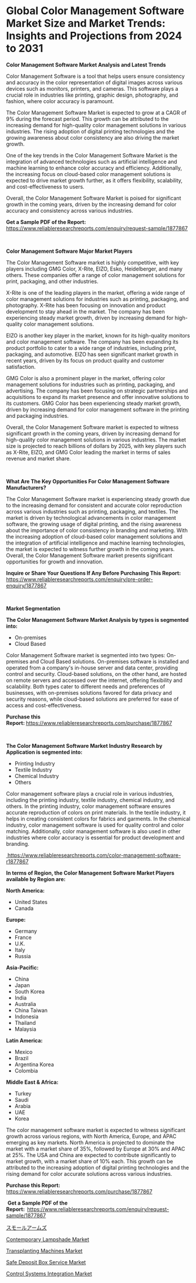 <p><h1>Global Color Management Software Market Size and Market Trends: Insights and Projections from 2024 to 2031</h1></p><p><strong>Color Management Software Market Analysis and Latest Trends</strong></p>
<p><p>Color Management Software is a tool that helps users ensure consistency and accuracy in the color representation of digital images across various devices such as monitors, printers, and cameras. This software plays a crucial role in industries like printing, graphic design, photography, and fashion, where color accuracy is paramount.</p><p>The Color Management Software Market is expected to grow at a CAGR of 9% during the forecast period. This growth can be attributed to the increasing demand for high-quality color management solutions in various industries. The rising adoption of digital printing technologies and the growing awareness about color consistency are also driving the market growth.</p><p>One of the key trends in the Color Management Software Market is the integration of advanced technologies such as artificial intelligence and machine learning to enhance color accuracy and efficiency. Additionally, the increasing focus on cloud-based color management solutions is expected to drive market growth further, as it offers flexibility, scalability, and cost-effectiveness to users.</p><p>Overall, the Color Management Software Market is poised for significant growth in the coming years, driven by the increasing demand for color accuracy and consistency across various industries.</p></p>
<p><strong>Get a Sample PDF of the Report:&nbsp;</strong> <a href="https://www.reliableresearchreports.com/enquiry/request-sample/1877867">https://www.reliableresearchreports.com/enquiry/request-sample/1877867</a></p>
<p>&nbsp;</p>
<p><strong>Color Management Software Major Market Players</strong></p>
<p><p>The Color Management Software market is highly competitive, with key players including GMG Color, X-Rite, EIZO, Esko, Heidelberger, and many others. These companies offer a range of color management solutions for print, packaging, and other industries.</p><p>X-Rite is one of the leading players in the market, offering a wide range of color management solutions for industries such as printing, packaging, and photography. X-Rite has been focusing on innovation and product development to stay ahead in the market. The company has been experiencing steady market growth, driven by increasing demand for high-quality color management solutions.</p><p>EIZO is another key player in the market, known for its high-quality monitors and color management software. The company has been expanding its product portfolio to cater to a wide range of industries, including print, packaging, and automotive. EIZO has seen significant market growth in recent years, driven by its focus on product quality and customer satisfaction.</p><p>GMG Color is also a prominent player in the market, offering color management solutions for industries such as printing, packaging, and advertising. The company has been focusing on strategic partnerships and acquisitions to expand its market presence and offer innovative solutions to its customers. GMG Color has been experiencing steady market growth, driven by increasing demand for color management software in the printing and packaging industries.</p><p>Overall, the Color Management Software market is expected to witness significant growth in the coming years, driven by increasing demand for high-quality color management solutions in various industries. The market size is projected to reach billions of dollars by 2025, with key players such as X-Rite, EIZO, and GMG Color leading the market in terms of sales revenue and market share.</p></p>
<p>&nbsp;</p>
<p><strong>What Are The Key Opportunities For Color Management Software Manufacturers?</strong></p>
<p><p>The Color Management Software market is experiencing steady growth due to the increasing demand for consistent and accurate color reproduction across various industries such as printing, packaging, and textiles. The market is driven by technological advancements in color management software, the growing usage of digital printing, and the rising awareness about the importance of color consistency in branding and marketing. With the increasing adoption of cloud-based color management solutions and the integration of artificial intelligence and machine learning technologies, the market is expected to witness further growth in the coming years. Overall, the Color Management Software market presents significant opportunities for growth and innovation.</p></p>
<p><strong>Inquire or Share Your Questions If Any Before Purchasing This Report:</strong> <a href="https://www.reliableresearchreports.com/enquiry/pre-order-enquiry/1877867">https://www.reliableresearchreports.com/enquiry/pre-order-enquiry/1877867</a></p>
<p>&nbsp;</p>
<p><strong>Market Segmentation</strong></p>
<p><strong>The Color Management Software Market Analysis by types is segmented into:</strong></p>
<p><ul><li>On-premises</li><li>Cloud Based</li></ul></p>
<p><p>Color Management Software market is segmented into two types: On-premises and Cloud Based solutions. On-premises software is installed and operated from a company's in-house server and data center, providing control and security. Cloud-based solutions, on the other hand, are hosted on remote servers and accessed over the internet, offering flexibility and scalability. Both types cater to different needs and preferences of businesses, with on-premises solutions favored for data privacy and security reasons, while cloud-based solutions are preferred for ease of access and cost-effectiveness.</p></p>
<p><strong>Purchase this Report:&nbsp;</strong><a href="https://www.reliableresearchreports.com/purchase/1877867">https://www.reliableresearchreports.com/purchase/1877867</a></p>
<p>&nbsp;</p>
<p><strong>The Color Management Software Market Industry Research by Application is segmented into:</strong></p>
<p><ul><li>Printing Industry</li><li>Textile Industry</li><li>Chemical Industry</li><li>Others</li></ul></p>
<p><p>Color management software plays a crucial role in various industries, including the printing industry, textile industry, chemical industry, and others. In the printing industry, color management software ensures accurate reproduction of colors on print materials. In the textile industry, it helps in creating consistent colors for fabrics and garments. In the chemical industry, color management software is used for quality control and color matching. Additionally, color management software is also used in other industries where color accuracy is essential for product development and branding.</p></p>
<p><a href="https://www.reliableresearchreports.com/color-management-software-r1877867">&nbsp;https://www.reliableresearchreports.com/color-management-software-r1877867</a></p>
<p><strong>In terms of Region, the Color Management Software Market Players available by Region are:</strong></p>
<p>
    <p> <strong> North America: </strong>
        <ul>
            <li>United States</li>
            <li>Canada</li>
        </ul>
        </p> 
    <p> <strong> Europe: </strong>
        <ul>
            <li>Germany</li>
            <li>France</li>
            <li>U.K.</li>
            <li>Italy</li>
            <li>Russia</li>
        </ul>
        </p> 
    <p> <strong> Asia-Pacific: </strong>
        <ul>
            <li>China</li>
            <li>Japan</li>
            <li>South Korea</li>
            <li>India</li>
            <li>Australia</li>
            <li>China Taiwan</li>
            <li>Indonesia</li>
            <li>Thailand</li>
            <li>Malaysia</li>
        </ul>
        </p> 
    <p> <strong> Latin America: </strong>
        <ul>
            <li>Mexico</li>
            <li>Brazil</li>
            <li>Argentina Korea</li>
            <li>Colombia</li>
        </ul>
        </p> 
    <p> <strong> Middle East & Africa: </strong>
        <ul>
            <li>Turkey</li>
            <li>Saudi</li>
            <li>Arabia</li>
            <li>UAE</li>
            <li>Korea</li>
        </ul>
    </p>
    </p>
<p><p>The color management software market is expected to witness significant growth across various regions, with North America, Europe, and APAC emerging as key markets. North America is projected to dominate the market with a market share of 35%, followed by Europe at 30% and APAC at 25%. The USA and China are expected to contribute significantly to market growth, with a market share of 10% each. This growth can be attributed to the increasing adoption of digital printing technologies and the rising demand for color accurate solutions across various industries.</p></p>
<p><strong>Purchase this Report: </strong><a href="https://www.reliableresearchreports.com/purchase/1877867">https://www.reliableresearchreports.com/purchase/1877867</a></p>
<p>&nbsp;<strong>Get a Sample PDF of the Report:&nbsp;&nbsp;</strong><a href="https://www.reliableresearchreports.com/enquiry/request-sample/1877867">https://www.reliableresearchreports.com/enquiry/request-sample/1877867</a></p>
<p><strong></strong></p>
<p><p><a href="https://github.com/JacksonWiza1924/Market-Research-Report-List-1/blob/main/291248360571.md">スモールアームズ</a></p><p><a href="https://issuu.com/reportprime-2/docs/contemporary-lampshade-market-size-2030.pptx">Contemporary Lampshade Market</a></p><p><a href="https://www.linkedin.com/pulse/transplanting-machines-market-size-cagr-trends-2024-2030-wklkf">Transplanting Machines Market</a></p><p><a href="https://github.com/derrinmiltonellis35gcl/Market-Research-Report-List-2/blob/main/safe-deposit-box-service-market.md">Safe Deposit Box Service Market</a></p><p><a href="https://github.com/Sherrillcrooksxa8i18ucf2m/Market-Research-Report-List-2/blob/main/control-systems-integration-market.md">Control Systems Integration Market</a></p></p>